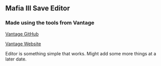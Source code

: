 
## Mafia III Save Editor

### Made using the tools from Vantage

[Vantage GitHub](https://github.com/vantagemods)

[Vantage Website](https://vantagemods.com)

Editor is something simple that works. Might add some more things at a later date.